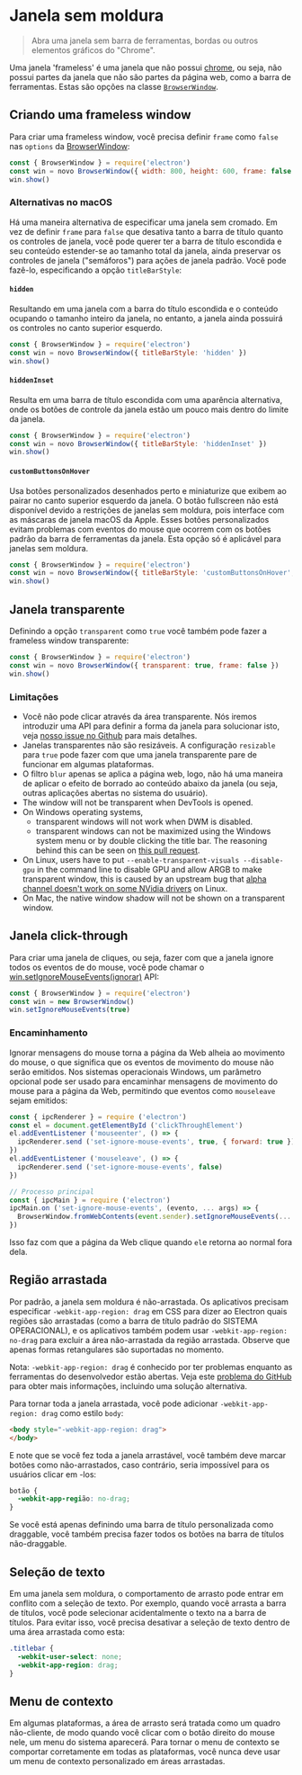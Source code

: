 # Janela sem moldura

> Abra uma janela sem barra de ferramentas, bordas ou outros elementos gráficos do "Chrome".

Uma janela 'frameless' é uma janela que não possui [chrome](https://developer.mozilla.org/en-US/docs/Glossary/Chrome), ou seja, não possui partes da janela que não são partes da página web, como a barra de ferramentas. Estas são opções na classe [`BrowserWindow`](browser-window.md).

## Criando uma frameless window

Para criar uma frameless window, você precisa definir `frame` como `false` nas `options` da [BrowserWindow](browser-window.md):

```javascript
const { BrowserWindow } = require('electron')
const win = novo BrowserWindow({ width: 800, height: 600, frame: false })
win.show()
```

### Alternativas no macOS

Há uma maneira alternativa de especificar uma janela sem cromado. Em vez de definir `frame` para `false` que desativa tanto a barra de título quanto os controles de janela, você pode querer ter a barra de título escondida e seu conteúdo estender-se ao tamanho total da janela, ainda preservar os controles de janela ("semáforos") para ações de janela padrão. Você pode fazê-lo, especificando a opção `titleBarStyle`:

#### `hidden`

Resultando em uma janela com a barra do título escondida e o conteúdo ocupando o tamanho inteiro da janela, no entanto, a janela ainda possuirá os controles no canto superior esquerdo.

```javascript
const { BrowserWindow } = require('electron')
const win = novo BrowserWindow({ titleBarStyle: 'hidden' })
win.show()
```

#### `hiddenInset`

Resulta em uma barra de título escondida com uma aparência alternativa, onde os botões de controle da janela estão um pouco mais dentro do limite da janela.

```javascript
const { BrowserWindow } = require('electron')
const win = novo BrowserWindow({ titleBarStyle: 'hiddenInset' })
win.show()
```

#### `customButtonsOnHover`

Usa botões personalizados desenhados perto e miniaturize que exibem ao pairar no canto superior esquerdo da janela. O botão fullscreen não está disponível devido a restrições de janelas sem moldura, pois interface com as máscaras de janela macOS da Apple. Esses botões personalizados evitam problemas com eventos do mouse que ocorrem com os botões padrão da barra de ferramentas da janela. Esta opção só é aplicável para janelas sem moldura.

```javascript
const { BrowserWindow } = require('electron')
const win = novo BrowserWindow({ titleBarStyle: 'customButtonsOnHover', frame: false })
win.show()
```

## Janela transparente

Definindo a opção `transparent` como `true` você também pode fazer a frameless window transparente:

```javascript
const { BrowserWindow } = require('electron')
const win = novo BrowserWindow({ transparent: true, frame: false })
win.show()
```

### Limitações

* Você não pode clicar através da área transparente. Nós iremos introduzir uma API para definir a forma da janela para solucionar isto, veja [nosso issue no Github](https://github.com/electron/electron/issues/1335) para mais detalhes.
* Janelas transparentes não são resizáveis. A configuração `resizable` para `true` pode fazer com que uma janela transparente pare de funcionar em algumas plataformas.
* O filtro `blur` apenas se aplica a página web, logo, não há uma maneira de aplicar o efeito de borrado ao conteúdo abaixo da janela (ou seja, outras aplicações abertas no sistema do usuário).
* The window will not be transparent when DevTools is opened.
* On Windows operating systems,
  * transparent windows will not work when DWM is disabled.
  * transparent windows can not be maximized using the Windows system menu or by double clicking the title bar. The reasoning behind this can be seen on [this pull request](https://github.com/electron/electron/pull/28207).
* On Linux, users have to put `--enable-transparent-visuals --disable-gpu` in the command line to disable GPU and allow ARGB to make transparent window, this is caused by an upstream bug that [alpha channel doesn't work on some NVidia drivers](https://bugs.chromium.org/p/chromium/issues/detail?id=369209) on Linux.
* On Mac, the native window shadow will not be shown on a transparent window.

## Janela click-through

Para criar uma janela de cliques, ou seja, fazer com que a janela ignore todos os eventos de do mouse, você pode chamar o [win.setIgnoreMouseEvents(ignorar)][ignore-mouse-events] API:

```javascript
const { BrowserWindow } = require('electron')
const win = new BrowserWindow()
win.setIgnoreMouseEvents(true)
```

### Encaminhamento

Ignorar mensagens do mouse torna a página da Web alheia ao movimento do mouse, o que significa que os eventos de movimento do mouse não serão emitidos. Nos sistemas operacionais Windows, um parâmetro opcional pode ser usado para encaminhar mensagens de movimento do mouse para a página da Web, permitindo que eventos como `mouseleave` sejam emitidos:

```javascript
const { ipcRenderer } = require ('electron')
const el = document.getElementById ('clickThroughElement')
el.addEventListener ('mouseenter', () => {
  ipcRenderer.send ('set-ignore-mouse-events', true, { forward: true })
})
el.addEventListener ('mouseleave', () => {
  ipcRenderer.send ('set-ignore-mouse-events', false)
})

// Processo principal
const { ipcMain } = require ('electron')
ipcMain.on ('set-ignore-mouse-events', (evento, ... args) => {
  BrowserWindow.fromWebContents(event.sender).setIgnoreMouseEvents(... args)
})
```

Isso faz com que a página da Web clique quando `el`e retorna ao normal fora dela.

## Região arrastada

Por padrão, a janela sem moldura é não-arrastada. Os aplicativos precisam especificar `-webkit-app-region: drag` em CSS para dizer ao Electron quais regiões são arrastadas (como a barra de título padrão do SISTEMA OPERACIONAL), e os aplicativos também podem usar `-webkit-app-region: no-drag` para excluir a área não-arrastada da região arrastada. Observe que apenas formas retangulares são suportadas no momento.

Nota: `-webkit-app-region: drag` é conhecido por ter problemas enquanto as ferramentas do desenvolvedor estão abertas. Veja este [problema do GitHub](https://github.com/electron/electron/issues/3647) para obter mais informações, incluindo uma solução alternativa.

Para tornar toda a janela arrastada, você pode adicionar `-webkit-app-region: drag` como estilo `body`:

```html
<body style="-webkit-app-region: drag">
</body>
```

E note que se você fez toda a janela arrastável, você também deve marcar botões como não-arrastados, caso contrário, seria impossível para os usuários clicar em -los:

```css
botão {
  -webkit-app-região: no-drag;
}
```

Se você está apenas definindo uma barra de título personalizada como draggable, você também precisa fazer todos os botões na barra de títulos não-draggable.

## Seleção de texto

Em uma janela sem moldura, o comportamento de arrasto pode entrar em conflito com a seleção de texto. Por exemplo, quando você arrasta a barra de títulos, você pode selecionar acidentalmente o texto na a barra de títulos. Para evitar isso, você precisa desativar a seleção de texto dentro de uma área arrastada como esta:

```css
.titlebar {
  -webkit-user-select: none;
  -webkit-app-region: drag;
}
```

## Menu de contexto

Em algumas plataformas, a área de arrasto será tratada como um quadro não-cliente, de modo quando você clicar com o botão direito do mouse nele, um menu do sistema aparecerá. Para tornar o menu de contexto se comportar corretamente em todas as plataformas, você nunca deve usar um menu de contexto personalizado em áreas arrastadas.

[ignore-mouse-events]: browser-window.md#winsetignoremouseeventsignore-options
